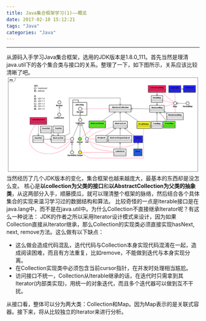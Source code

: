 ```yaml
---
title: Java集合框架学习(1)——概览
date: 2017-02-10 15:12:21
tags: "Java"
categories: "Java"
---
```

***
从源码入手学习Java集合框架，选用的JDK版本是1.8.0_111。首先当然是理清java.util下的各个集合类与接口的关系。整理了一下，如下图所示，关系应该比较清晰了吧。
!["Collection"](/images/java-2-0.png)
当然经历了几个JDK版本的变化，集合框架也越来越庞大，最基本的东西却是没怎么变。
核心是**以collection为父类的接口**和**以AbstractCollection为父类的抽象类**，从这两部分入手，顺藤摸瓜，就可以理清整个框架的脉络，然后结合各个具体集合的实现来温习学习过的数据结构和算法。
比较奇怪的一点是Iterable接口是在java.lang中，而不是在java.util中。为什么Collection不直接继承Iterator呢？有这么一种说法：
JDK的作者之所以采用Iterator设计模式来设计，因为如果Collection直接从Iterator继承，那么Collection的实现类必须直接实现hasNext, next, remove方法。这么做有以下缺点：
+ 这么做会造成代码混乱，迭代代码与Collection本身实现代码混淆在一起，造成阅读困难，而且有方法重复，比如remove，不能做到迭代与本身实现分离。
+ 在Collection实现类中必须包含当前cursor指针，在并发时处理相当尴尬。
+ 访问接口不统一，Collection从Iterable继承的话，在迭代时只需拿到其Iterator(内部类实现)，用统一的对象迭代，而且多个迭代器可以做到互不干扰。

从接口看，整体可以分为两大类：Collection和Map。因为Map表示的是关联式容器。接下来，将从比较独立的Iterator来进行分析。